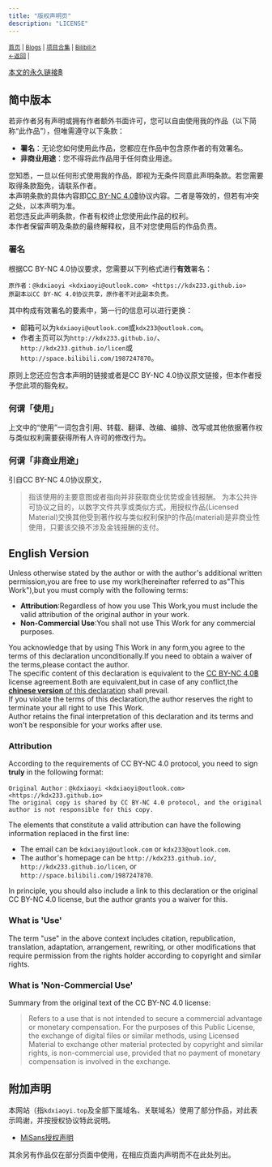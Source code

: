 ```yaml
---
title: "版权声明页"
description: "LICENSE"
---
```

<small id="old_menu"><a href="/">首页</a> | <a href="/blogs">Blogs</a> | <a href="/Project">项目合集</a> | <a href="https://space.bilibili.com/1987247870">Bilibili↗</a><br><a href="../">←返回</a> | 
</small><br>

[本文的永久链接฿](https://kdx233.github.io/licen)<br>

## 简中版本
若非作者另有声明或拥有作者额外书面许可，您可以自由使用我的作品（以下简称“此作品”），但唯需遵守以下条款：

- **署名**：无论您如何使用此作品，您都应在作品中包含原作者的有效署名。
- **非商业用途**：您不得将此作品用于任何商业用途。

您知悉，一旦以任何形式使用我的作品，即视为无条件同意此声明条款。若您需要取得条款豁免，请联系作者。<br>
本声明条款的具体内容即[CC BY-NC 4.0฿](https://creativecommons.org/licenses/by-nc/4.0/deed.zh)协议内容。二者是等效的，但若有冲突之处，以本声明为准。<br>
若您违反此声明条款，作者有权终止您使用此作品的权利。<br>
本作者保留声明及条款的最终解释权，且不对您使用后的作品负责。<br>

### 署名
根据CC BY-NC 4.0协议要求，您需要以下列格式进行**有效**署名：

```text
原作者：@kdxiaoyi <kdxiaoyi@outlook.com> <https://kdx233.github.io>
原副本以CC BY-NC 4.0协议共享，原作者不对此副本负责。
```

其中构成有效署名的要素中，第一行的信息可以进行更换：

- 邮箱可以为`kdxiaoyi@outlook.com`或`kdx233@outlook.com`。
- 作者主页可以为`http://kdx233.github.io/`、`http://kdx233.github.io/licen`或`http://space.bilibili.com/1987247870`。

原则上您还应包含本声明的链接或者是CC BY-NC 4.0协议原文链接，但本作者授予您此项的豁免权。<br>

### 何谓「使用」
上文中的“使用”一词包含引用、转载、翻译、改编、编排、改写或其他依据著作权与类似权利需要获得所有人许可的修改行为。<br>

### 何谓「非商业用途」
引自CC BY-NC 4.0协议原文，

> 指该使用的主要意图或者指向并非获取商业优势或金钱报酬。
> 为本公共许可协议之目的，以数字文件共享或类似方式，用授权作品(Licensed Material)交换其他受到著作权与类似权利保护的作品(material)是非商业性使用，只要该交换不涉及金钱报酬的支付。

## English Version
Unless otherwise stated by the author or with the author's additional written permission,you are free to use my work(hereinafter referred to as"This Work"),but you must comply with the following terms:

- **Attribution**:Regardless of how you use This Work,you must include the valid attribution of the original author in your work.
- **Non-Commercial Use**:You shall not use This Work for any commercial purposes.

You acknowledge that by using This Work in any form,you agree to the terms of this declaration unconditionally.If you need to obtain a waiver of the terms,please contact the author.<br>
The specific content of this declaration is equivalent to the [CC BY-NC 4.0฿](https://creativecommons.org/licenses/by-nc/4.0/legalcode.en) license agreement.Both are equivalent,but in case of any conflict,the [**chinese version** of this declaration](#简中版本) shall prevail.<br>
If you violate the terms of this declaration,the author reserves the right to terminate your all right to use This Work.<br>
Author retains the final interpretation of this declaration and its terms and won't be responsible for your works after use.<br>

### Attribution
According to the requirements of CC BY-NC 4.0 protocol, you need to sign **truly** in the following format:

```text
Original Author：@kdxiaoyi <kdxiaoyi@outlook.com> <https://kdx233.github.io>
The original copy is shared by CC BY-NC 4.0 protocol, and the original author is not responsible for this copy.
```

The elements that constitute a valid attribution can have the following information replaced in the first line:

- The email can be `kdxiaoyi@outlook.com` or `kdx233@outlook.com`.
- The author's homepage can be `http://kdx233.github.io/`, `http://kdx233.github.io/licen`, or `http://space.bilibili.com/1987247870`.

In principle, you should also include a link to this declaration or the original CC BY-NC 4.0 license, but the author grants you a waiver for this.

### What is 'Use'
The term "use" in the above context includes citation, republication, translation, adaptation, arrangement, rewriting, or other modifications that require permission from the rights holder according to copyright and similar rights.

### What is 'Non-Commercial Use'
Summary from the original text of the CC BY-NC 4.0 license:

> Refers to a use that is not intended to secure a commercial advantage or monetary compensation.
> For the purposes of this Public License, the exchange of digital files or similar methods, using Licensed Material to exchange other material protected by copyright and similar rights, is non-commercial use, provided that no payment of monetary compensation is involved in the exchange.


## 附加声明
本网站（指`kdxiaoyi.top`及全部下属域名、关联域名）使用了部分作品，对此表示鸣谢，并按授权协议特此说明。

- [MiSans授权声明](https://hyperos.mi.com/font/download)

其余另有作品仅在部分页面中使用，在相应页面内声明而不在此处列出。

<script src="https://rs.kdxiaoyi.top/res/scripts/js/sober.min.js"></script><script src="https://rs.kdxiaoyi.top/res/scripts/js/md-newUI-render.js"></script>